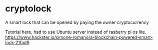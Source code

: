# cryptolock
A smart lock that can be opened by paying the owner cryptocurrency

Tutorial here, had to use Ubuntu server instead of rasberry pi os lite.
https://www.hackster.io/simone-romano/a-blockchain-powered-smart-lock-21fad9
